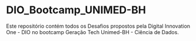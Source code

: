 # DIO_Bootcamp_UNIMED-BH
Este repositório contém todos os Desafios propostos pela Digital Innovation One - DIO no bootcamp Geração Tech Unimed-BH - Ciência de Dados.
